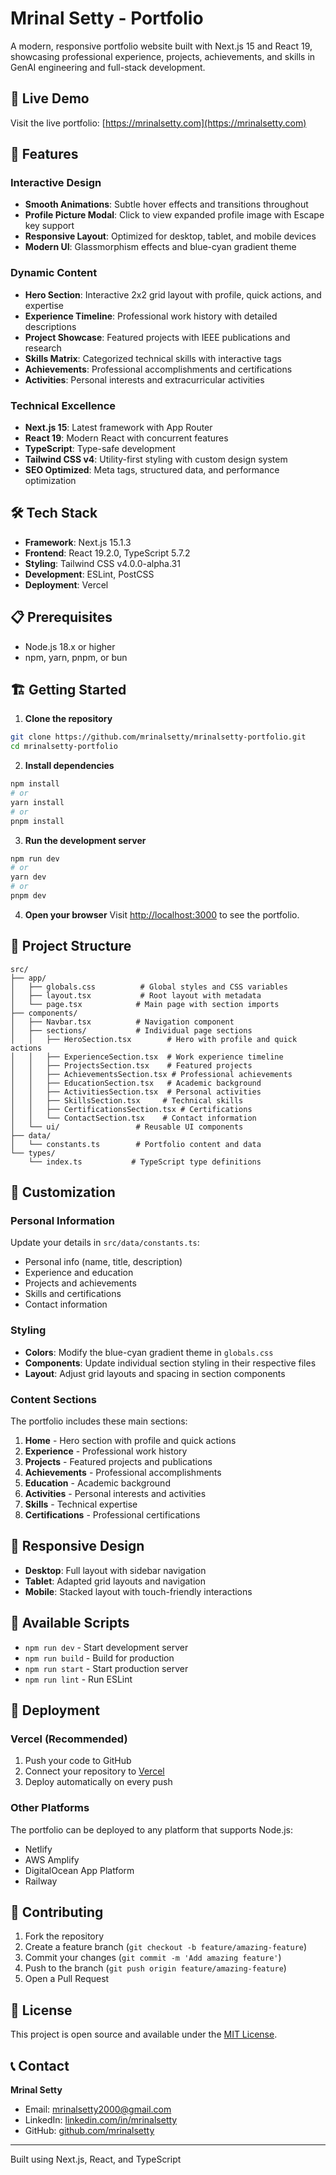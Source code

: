 # Mrinal Setty - Portfolio

A modern, responsive portfolio website built with Next.js 15 and React 19, showcasing professional experience, projects, achievements, and skills in GenAI engineering and full-stack development.

## 🌟 Live Demo

Visit the live portfolio: [https://mrinalsetty.com](https://mrinalsetty.com)

## 🚀 Features

### Interactive Design

- **Smooth Animations**: Subtle hover effects and transitions throughout
- **Profile Picture Modal**: Click to view expanded profile image with Escape key support
- **Responsive Layout**: Optimized for desktop, tablet, and mobile devices
- **Modern UI**: Glassmorphism effects and blue-cyan gradient theme

### Dynamic Content

- **Hero Section**: Interactive 2x2 grid layout with profile, quick actions, and expertise
- **Experience Timeline**: Professional work history with detailed descriptions
- **Project Showcase**: Featured projects with IEEE publications and research
- **Skills Matrix**: Categorized technical skills with interactive tags
- **Achievements**: Professional accomplishments and certifications
- **Activities**: Personal interests and extracurricular activities

### Technical Excellence

- **Next.js 15**: Latest framework with App Router
- **React 19**: Modern React with concurrent features
- **TypeScript**: Type-safe development
- **Tailwind CSS v4**: Utility-first styling with custom design system
- **SEO Optimized**: Meta tags, structured data, and performance optimization

## 🛠️ Tech Stack

- **Framework**: Next.js 15.1.3
- **Frontend**: React 19.2.0, TypeScript 5.7.2
- **Styling**: Tailwind CSS v4.0.0-alpha.31
- **Development**: ESLint, PostCSS
- **Deployment**: Vercel

## 📋 Prerequisites

- Node.js 18.x or higher
- npm, yarn, pnpm, or bun

## 🏗️ Getting Started

1. **Clone the repository**

```bash
git clone https://github.com/mrinalsetty/mrinalsetty-portfolio.git
cd mrinalsetty-portfolio
```

2. **Install dependencies**

```bash
npm install
# or
yarn install
# or
pnpm install
```

3. **Run the development server**

```bash
npm run dev
# or
yarn dev
# or
pnpm dev
```

4. **Open your browser**
   Visit [http://localhost:3000](http://localhost:3000) to see the portfolio.

## 📁 Project Structure

```
src/
├── app/
│   ├── globals.css          # Global styles and CSS variables
│   ├── layout.tsx           # Root layout with metadata
│   └── page.tsx            # Main page with section imports
├── components/
│   ├── Navbar.tsx          # Navigation component
│   ├── sections/           # Individual page sections
│   │   ├── HeroSection.tsx        # Hero with profile and quick actions
│   │   ├── ExperienceSection.tsx  # Work experience timeline
│   │   ├── ProjectsSection.tsx    # Featured projects
│   │   ├── AchievementsSection.tsx # Professional achievements
│   │   ├── EducationSection.tsx   # Academic background
│   │   ├── ActivitiesSection.tsx  # Personal activities
│   │   ├── SkillsSection.tsx     # Technical skills
│   │   ├── CertificationsSection.tsx # Certifications
│   │   └── ContactSection.tsx    # Contact information
│   └── ui/                 # Reusable UI components
├── data/
│   └── constants.ts        # Portfolio content and data
└── types/
    └── index.ts           # TypeScript type definitions
```

## 🎨 Customization

### Personal Information

Update your details in `src/data/constants.ts`:

- Personal info (name, title, description)
- Experience and education
- Projects and achievements
- Skills and certifications
- Contact information

### Styling

- **Colors**: Modify the blue-cyan gradient theme in `globals.css`
- **Components**: Update individual section styling in their respective files
- **Layout**: Adjust grid layouts and spacing in section components

### Content Sections

The portfolio includes these main sections:

1. **Home** - Hero section with profile and quick actions
2. **Experience** - Professional work history
3. **Projects** - Featured projects and publications
4. **Achievements** - Professional accomplishments
5. **Education** - Academic background
6. **Activities** - Personal interests and activities
7. **Skills** - Technical expertise
8. **Certifications** - Professional certifications

## 📱 Responsive Design

- **Desktop**: Full layout with sidebar navigation
- **Tablet**: Adapted grid layouts and navigation
- **Mobile**: Stacked layout with touch-friendly interactions

## 🔧 Available Scripts

- `npm run dev` - Start development server
- `npm run build` - Build for production
- `npm run start` - Start production server
- `npm run lint` - Run ESLint

## 🚀 Deployment

### Vercel (Recommended)

1. Push your code to GitHub
2. Connect your repository to [Vercel](https://vercel.com)
3. Deploy automatically on every push

### Other Platforms

The portfolio can be deployed to any platform that supports Node.js:

- Netlify
- AWS Amplify
- DigitalOcean App Platform
- Railway

## 🤝 Contributing

1. Fork the repository
2. Create a feature branch (`git checkout -b feature/amazing-feature`)
3. Commit your changes (`git commit -m 'Add amazing feature'`)
4. Push to the branch (`git push origin feature/amazing-feature`)
5. Open a Pull Request

## 📄 License

This project is open source and available under the [MIT License](LICENSE).

## 📞 Contact

**Mrinal Setty**

- Email: mrinalsetty2000@gmail.com
- LinkedIn: [linkedin.com/in/mrinalsetty](https://linkedin.com/in/mrinalsetty)
- GitHub: [github.com/mrinalsetty](https://github.com/mrinalsetty)

---

Built using Next.js, React, and TypeScript

